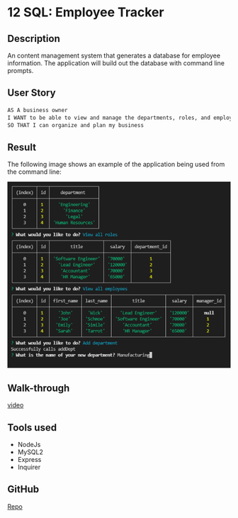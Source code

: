 # 12 SQL: Employee Tracker

## Description

An content management system that generates a database for employee information. The application will build out the database with command line prompts.


## User Story

```md
AS A business owner
I WANT to be able to view and manage the departments, roles, and employees in my company
SO THAT I can organize and plan my business
```

## Result

The following image shows an example of the application being used from the command line:

![A png that shows the command-line employee management.](./images/employee-tracker.PNG)

## Walk-through
[video](https://watch.screencastify.com/v/Kbh59MS5F5d0sO0TtbAv)

## Tools used

* NodeJs
* MySQL2
* Express
* Inquirer

## GitHub
[Repo](https://github.com/StevenLof777/employee-tracker)